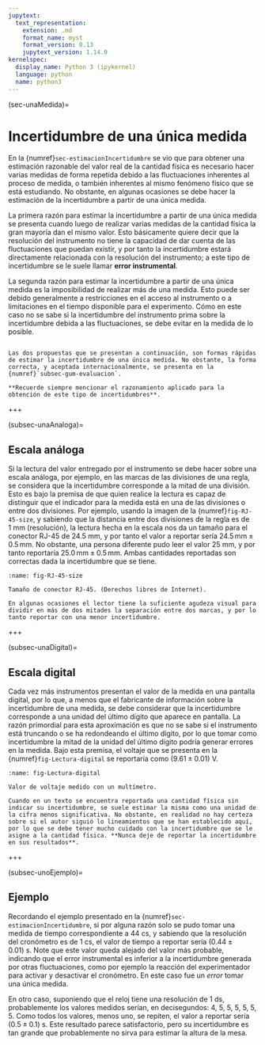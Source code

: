 ```yaml
---
jupytext:
  text_representation:
    extension: .md
    format_name: myst
    format_version: 0.13
    jupytext_version: 1.14.0
kernelspec:
  display_name: Python 3 (ipykernel)
  language: python
  name: python3
---
```


(sec-unaMedida)=

# Incertidumbre de una única medida

En la {numref}`sec-estimacionIncertidumbre` se vio que para obtener una estimación razonable del valor real de la cantidad física es necesario hacer varias medidas de forma repetida debido a las fluctuaciones inherentes al proceso de medida, o también inherentes al mismo fenómeno físico que se está estudiando. No obstante, en algunas ocasiones se debe hacer la estimación de la incertidumbre a partir de una única medida. 

La primera razón para estimar la incertidumbre a partir de una única medida se presenta cuando luego de realizar varias medidas de la cantidad física la gran mayoría dan el mismo valor. Esto básicamente quiere decir que la resolución del instrumento no tiene la capacidad de dar cuenta de las fluctuaciones que puedan existir, y por tanto la incertidumbre estará directamente relacionada con la resolución del instrumento; a este tipo de incertidumbre se le suele llamar **error instrumental**.

La segunda razón para estimar la incertidumbre a partir de una única medida es la imposibilidad de realizar más de una medida. Esto puede ser debido generalmente a restricciones en el acceso al instrumento o a limitaciones en el tiempo disponible para el experimento. Cómo en este caso no se sabe si la incertidumbre del instrumento prima sobre la incertidumbre debida a las fluctuaciones, se debe evitar en la medida de lo posible.

```{warning}

Las dos propuestas que se presentan a continuación, son formas rápidas de estimar la incertidumbre de una única medida. No obstante, la forma correcta, y aceptada internacionalmente, se presenta en la {numref}`subsec-gum-evaluacion`.

**Recuerde siempre mencionar el razonamiento aplicado para la obtención de este tipo de incertidumbres**.

```

+++

(subsec-unaAnaloga)=
## Escala análoga

Si la lectura del valor entregado por el instrumento se debe hacer sobre una escala análoga, por ejemplo, en las marcas de las divisiones de una regla, se considera que la incertidumbre corresponde a la mitad de una división. Esto es bajo la premisa de que quien realice la lectura es capaz de distinguir que el indicador para la medida está en una de las divisiones o entre dos divisiones. Por ejemplo, usando la imagen de la {numref}`fig-RJ-45-size`, y sabiendo que la distancia entre dos divisiones de la regla es de $1 \ \text{mm}$ (resolución), la lectura hecha en la escala nos da un tamaño para el conector RJ-45 de $24.5 \ \text{mm}$, y por tanto el valor a reportar sería 
$24.5\,\text{mm} \pm 0.5\,\text{mm}$. No obstante, una persona diferente pudo leer el valor $25 \ \text{mm}$, y por tanto reportaría $25.0\,\text{mm} \pm 0.5\,\text{mm}$. Ambas cantidades reportadas son correctas dada la incertidumbre que se tiene.

```{figure} imagenes/RJ-45-size.jpg
:name: fig-RJ-45-size

Tamaño de conector RJ-45. (Derechos libres de Internet).
```

```{note}
En algunas ocasiones el lector tiene la suficiente agudeza visual para dividir en más de dos mitades la separación entre dos marcas, y por lo tanto reportar con una menor incertidumbre.
```

+++

(subsec-unaDigital)=
## Escala digital

Cada vez más instrumentos presentan el valor de la medida en una pantalla digital, por lo que, a menos que el fabricante de información sobre la incertidumbre de una medida, se debe considerar que la incertidumbre corresponde a una unidad del último dígito que aparece en pantalla. La razón primordial para esta aproximación es que no se sabe si el instrumento está truncando o se ha redondeando el último dígito, por lo que tomar como incertidumbre la mitad de la unidad del último dígito podría generar errores en la medida. Bajo esta premisa, el voltaje que se presenta en la {numref}`fig-Lectura-digital` se reportaría como $(9.61 \pm 0.01) \ \text{V}$.

```{figure} imagenes/LecturaResistencia.jpg
:name: fig-Lectura-digital

Valor de voltaje medido con un multímetro.
```

```{warning}
Cuando en un texto se encuentra reportada una cantidad física sin indicar su incertidumbre, se suele estimar la misma como una unidad de la cifra menos significativa. No obstante, en realidad no hay certeza sobre si el autor siguió lo lineamientos que se han establecido aquí, por lo que se debe tener mucho cuidado con la incertidumbre que se le asigne a la cantidad física. **Nunca deje de reportar la incertidumbre en sus resultados**.
```

+++

(subsec-unoEjemplo)=
## Ejemplo

Recordando el ejemplo presentado en la {numref}`sec-estimacionIncertidumbre`, si por alguna razón solo se pudo tomar una medida de tiempo correspondiente a $44 \ \text{cs}$, y sabiendo que la resolución del cronómetro es de $1 \ \text{cs}$, el valor de tiempo a reportar sería $(0.44 \pm 0.01) \ \text{s}$. Note que este valor queda alejado del valor más probable, indicando que el error instrumental es inferior a la incertidumbre generada por otras fluctuaciones, como por ejemplo la reacción del experimentador para activar y desactivar el cronómetro. En este caso fue un *error* tomar una única medida.

En otro caso, suponiendo que el reloj tiene una resolución de $1 \ \text{ds}$, probablemente los valores medidos serían, en decisegundos: 4, 5, 5, 5, 5, 5, 5. Como todos los valores, menos uno, se repiten, el valor a reportar sería $(0.5 \pm 0.1) \ \text{s}$. Este resultado parece satisfactorio, pero su incertidumbre es tan grande que probablemente no sirva para estimar la altura de la mesa.

